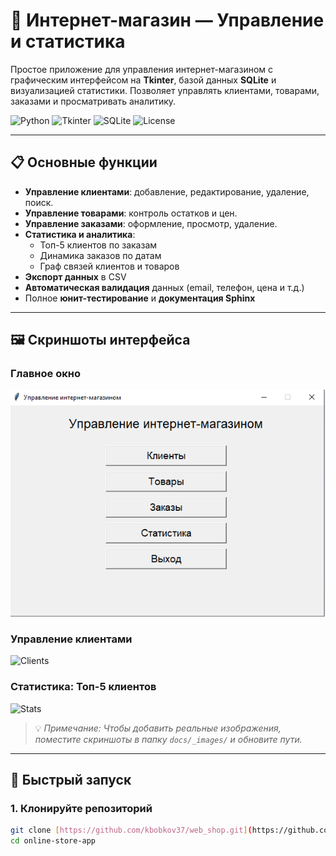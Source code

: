 # 🛒 Интернет-магазин — Управление и статистика

Простое приложение для управления интернет-магазином с графическим интерфейсом на **Tkinter**, базой данных **SQLite** и визуализацией статистики. Позволяет управлять клиентами, товарами, заказами и просматривать аналитику.

![Python](https://img.shields.io/badge/Python-3.8%2B-blue)
![Tkinter](https://img.shields.io/badge/GUI-Tkinter-green)
![SQLite](https://img.shields.io/badge/Database-SQLite-lightgrey)
![License](https://img.shields.io/badge/License-MIT-yellow)

---

## 📋 Основные функции

- **Управление клиентами**: добавление, редактирование, удаление, поиск.
- **Управление товарами**: контроль остатков и цен.
- **Управление заказами**: оформление, просмотр, удаление.
- **Статистика и аналитика**:
  - Топ-5 клиентов по заказам
  - Динамика заказов по датам
  - Граф связей клиентов и товаров
- **Экспорт данных** в CSV
- **Автоматическая валидация** данных (email, телефон, цена и т.д.)
- Полное **юнит-тестирование** и **документация Sphinx**

---

## 🖼 Скриншоты интерфейса

### Главное окно
![Main App](docs/_images/main_app.png)

### Управление клиентами
![Clients](docs/_images/clients.png)

### Статистика: Топ-5 клиентов
![Stats](docs/_images/stats.png)

> 💡 *Примечание: Чтобы добавить реальные изображения, поместите скриншоты в папку `docs/_images/` и обновите пути.*

---

## 🚀 Быстрый запуск

### 1. Клонируйте репозиторий

```bash
git clone [https://github.com/kbobkov37/web_shop.git](https://github.com/kbobkov37/web_shop.git)
cd online-store-app
